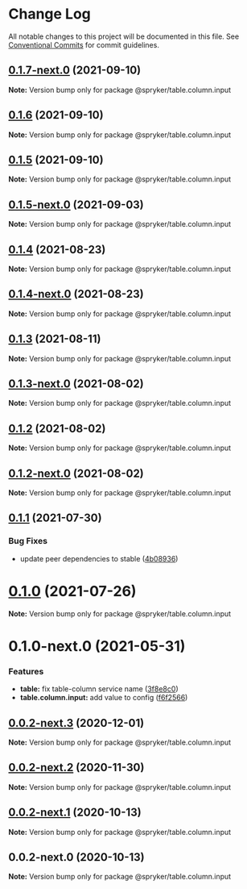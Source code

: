 # Change Log

All notable changes to this project will be documented in this file.
See [Conventional Commits](https://conventionalcommits.org) for commit guidelines.

## [0.1.7-next.0](https://github.com/spryker/ui-components/compare/@spryker/table.column.input@0.1.6...@spryker/table.column.input@0.1.7-next.0) (2021-09-10)

**Note:** Version bump only for package @spryker/table.column.input





## [0.1.6](https://github.com/spryker/ui-components/compare/@spryker/table.column.input@0.1.5-next.0...@spryker/table.column.input@0.1.6) (2021-09-10)

**Note:** Version bump only for package @spryker/table.column.input





## [0.1.5](https://github.com/spryker/ui-components/compare/@spryker/table.column.input@0.1.5-next.0...@spryker/table.column.input@0.1.5) (2021-09-10)

**Note:** Version bump only for package @spryker/table.column.input





## [0.1.5-next.0](https://github.com/spryker/ui-components/compare/@spryker/table.column.input@0.1.4...@spryker/table.column.input@0.1.5-next.0) (2021-09-03)

**Note:** Version bump only for package @spryker/table.column.input





## [0.1.4](https://github.com/spryker/ui-components/compare/@spryker/table.column.input@0.1.4-next.0...@spryker/table.column.input@0.1.4) (2021-08-23)

**Note:** Version bump only for package @spryker/table.column.input





## [0.1.4-next.0](https://github.com/spryker/ui-components/compare/@spryker/table.column.input@0.1.3...@spryker/table.column.input@0.1.4-next.0) (2021-08-23)

**Note:** Version bump only for package @spryker/table.column.input





## [0.1.3](https://github.com/spryker/ui-components/compare/@spryker/table.column.input@0.1.3-next.0...@spryker/table.column.input@0.1.3) (2021-08-11)

**Note:** Version bump only for package @spryker/table.column.input





## [0.1.3-next.0](https://github.com/spryker/ui-components/compare/@spryker/table.column.input@0.1.2...@spryker/table.column.input@0.1.3-next.0) (2021-08-02)

**Note:** Version bump only for package @spryker/table.column.input





## [0.1.2](https://github.com/spryker/ui-components/compare/@spryker/table.column.input@0.1.2-next.0...@spryker/table.column.input@0.1.2) (2021-08-02)

**Note:** Version bump only for package @spryker/table.column.input





## [0.1.2-next.0](https://github.com/spryker/ui-components/compare/@spryker/table.column.input@0.1.1...@spryker/table.column.input@0.1.2-next.0) (2021-08-02)

**Note:** Version bump only for package @spryker/table.column.input





## [0.1.1](https://github.com/spryker/ui-components/compare/@spryker/table.column.input@0.1.0...@spryker/table.column.input@0.1.1) (2021-07-30)


### Bug Fixes

* update peer dependencies to stable ([4b08936](https://github.com/spryker/ui-components/commit/4b0893691360cf4bd66935aed24873266c98c4e4))





# [0.1.0](https://github.com/spryker/ui-components/compare/@spryker/table.column.input@0.1.0-next.0...@spryker/table.column.input@0.1.0) (2021-07-26)

**Note:** Version bump only for package @spryker/table.column.input





# 0.1.0-next.0 (2021-05-31)


### Features

* **table:** fix table-column service name ([3f8e8c0](https://github.com/spryker/ui-components/commit/3f8e8c02a9a93b1bbb8288b8e37918fa049edb06))
* **table.column.input:** add value to config ([f6f2566](https://github.com/spryker/ui-components/commit/f6f256668073e8ac06dc3cea6438884ed01d3b93))





## [0.0.2-next.3](https://github.com/spryker/ui-components/compare/@spryker/table.column.input@0.0.2-next.2...@spryker/table.column.input@0.0.2-next.3) (2020-12-01)

**Note:** Version bump only for package @spryker/table.column.input





## [0.0.2-next.2](https://github.com/spryker/ui-components/compare/@spryker/table.column.input@0.0.2-next.1...@spryker/table.column.input@0.0.2-next.2) (2020-11-30)

**Note:** Version bump only for package @spryker/table.column.input





## [0.0.2-next.1](https://github.com/spryker/ui-components/compare/@spryker/table.column.input@0.0.2-next.0...@spryker/table.column.input@0.0.2-next.1) (2020-10-13)

**Note:** Version bump only for package @spryker/table.column.input





## 0.0.2-next.0 (2020-10-13)

**Note:** Version bump only for package @spryker/table.column.input
